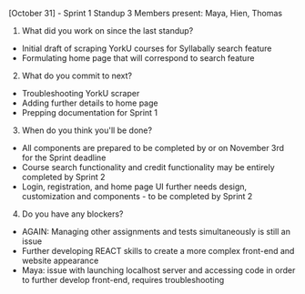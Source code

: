 [October 31] - Sprint 1 Standup 3
Members present: Maya, Hien, Thomas
1. What did you work on since the last standup?
- Initial draft of scraping YorkU courses for Syllabally search feature
- Formulating home page that will correspond to search feature
2. What do you commit to next?
- Troubleshooting YorkU scraper 
- Adding further details to home page
- Prepping documentation for Sprint 1
3. When do you think you'll be done?
- All components are prepared to be completed by or on November 3rd for the Sprint deadline
- Course search functionality and credit functionality may be entirely completed by Sprint 2
- Login, registration, and home page UI further needs design, customization and components - to be completed by Sprint 2
4. Do you have any blockers? 
- AGAIN: Managing other assignments and tests simultaneously is still an issue
- Further developing REACT skills to create a more complex front-end and website appearance
- Maya: issue with launching localhost server and accessing code in order to further develop front-end, requires troubleshooting 

